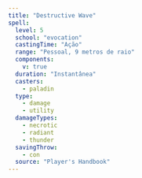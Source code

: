```yaml
---
title: "Destructive Wave"
spell:
  level: 5
  school: "evocation"
  castingTime: "Ação"
  range: "Pessoal, 9 metros de raio"
  components:
    v: true
  duration: "Instantânea"
  casters:
    - paladin
  type:
    - damage
    - utility
  damageTypes:
    - necrotic
    - radiant
    - thunder
  savingThrow:
    - con
  source: "Player's Handbook"
---
```

